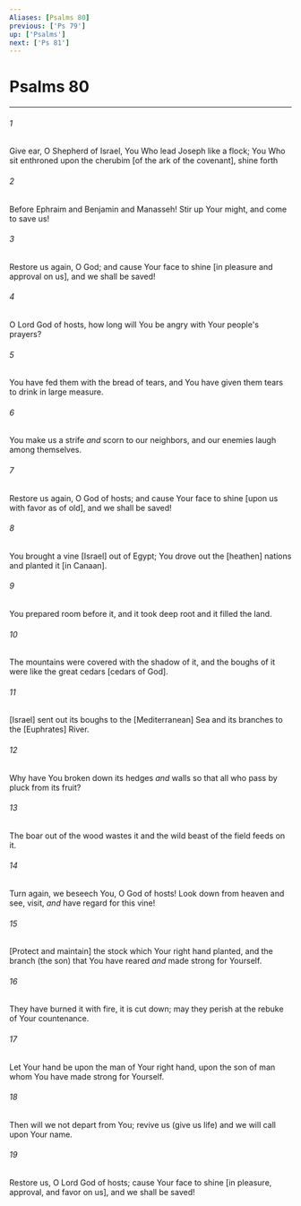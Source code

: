 ```yaml
---
Aliases: [Psalms 80]
previous: ['Ps 79']
up: ['Psalms']
next: ['Ps 81']
---
```

# Psalms 80

***














###### 1 






Give ear, O Shepherd of Israel, You Who lead Joseph like a flock; You Who sit enthroned upon the cherubim [of the ark of the covenant], shine forth 













###### 2 






Before Ephraim and Benjamin and Manasseh! Stir up Your might, and come to save us! 













###### 3 






Restore us again, O God; and cause Your face to shine [in pleasure and approval on us], and we shall be saved! 













###### 4 






O Lord God of hosts, how long will You be angry with Your people's prayers? 













###### 5 






You have fed them with the bread of tears, and You have given them tears to drink in large measure. 













###### 6 






You make us a strife _and_ scorn to our neighbors, and our enemies laugh among themselves. 













###### 7 






Restore us again, O God of hosts; and cause Your face to shine [upon us with favor as of old], and we shall be saved! 













###### 8 






You brought a vine [Israel] out of Egypt; You drove out the [heathen] nations and planted it [in Canaan]. 













###### 9 






You prepared room before it, and it took deep root and it filled the land. 













###### 10 






The mountains were covered with the shadow of it, and the boughs of it were like the great cedars [cedars of God]. 













###### 11 






[Israel] sent out its boughs to the [Mediterranean] Sea and its branches to the [Euphrates] River. 













###### 12 






Why have You broken down its hedges _and_ walls so that all who pass by pluck from its fruit? 













###### 13 






The boar out of the wood wastes it and the wild beast of the field feeds on it. 













###### 14 






Turn again, we beseech You, O God of hosts! Look down from heaven and see, visit, _and_ have regard for this vine! 













###### 15 






[Protect and maintain] the stock which Your right hand planted, and the branch (the son) that You have reared _and_ made strong for Yourself. 













###### 16 






They have burned it with fire, it is cut down; may they perish at the rebuke of Your countenance. 













###### 17 






Let Your hand be upon the man of Your right hand, upon the son of man whom You have made strong for Yourself. 













###### 18 






Then will we not depart from You; revive us (give us life) and we will call upon Your name. 













###### 19 






Restore us, O Lord God of hosts; cause Your face to shine [in pleasure, approval, and favor on us], and we shall be saved!
